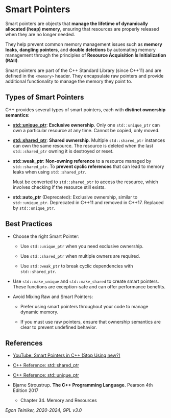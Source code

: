 # Smart Pointers 

Smart pointers are objects that **manage the lifetime of dynamically allocated 
(heap) memory**, ensuring that resources are properly released when they are no 
longer needed. 

They help prevent common memory management issues such as **memory leaks**, 
**dangling pointers**, and **double deletions** by automating memory management 
through the principles of **Resource Acquisition Is Initialization (RAII)**.

Smart pointers are part of the C++ Standard Library (since C++11) and are defined 
in the `<memory>` header. They encapsulate raw pointers and provide additional 
functionality to manage the memory they point to.

## Types of Smart Pointers

C++ provides several types of smart pointers, each with **distinct ownership 
semantics**:

* [**std::unique_ptr**](unique-pointer/): **Exclusive ownership**. 
    Only one `std::unique_ptr` can own a particular resource at any time.
    Cannot be copied, only moved.

* [**std::shared_ptr**](shared-pointer/): **Shared ownership**. 
    Multiple `std::shared_ptr` instances can own the same resource. 
    The resource is deleted when the last `std::shared_ptr` owning it is 
    destroyed or reset.

* **std::weak_ptr**: **Non-owning reference** to a resource managed by 
    `std::shared_ptr`. To **prevent cyclic references** that can lead to 
    memory leaks when using `std::shared_ptr`.

    Must be converted to `std::shared_ptr` to access the resource, 
    which involves checking if the resource still exists.

* **std::auto_ptr** (Deprecated): Exclusive ownership, similar to `std::unique_ptr`. 
    Deprecated in C++11 and removed in C++17. Replaced by `std::unique_ptr`.

## Best Practices

* Choose the right Smart Pointer:

    * Use `std::unique_ptr` when you need exclusive ownership.

    * Use `std::shared_ptr` when multiple owners are required.

    * Use `std::weak_ptr` to break cyclic dependencies with `std::shared_ptr`.

* Use `std::make_unique` and `std::make_shared` to create smart pointers. 
    These functions are exception-safe and can offer performance benefits.

* Avoid Mixing Raw and Smart Pointers: 
    
    * Prefer using smart pointers throughout your code to manage dynamic memory.
    
    * If you must use raw pointers, ensure that ownership semantics are clear 
        to prevent undefined behavior.


## References

* [YouTube: Smart Pointers in C++ (Stop Using new?)](https://youtu.be/x_eHJmdGQ_4?si=6_vY5GiLl6P03rg8)

* [C++ Reference: std::shared_ptr](https://en.cppreference.com/w/cpp/memory/shared_ptr)
* [C++ Reference: std::unique_ptr](https://en.cppreference.com/w/cpp/memory/unique_ptr)

* Bjarne Stroustrup. **The C++ Programming Language.** Pearson 4th Edition 2017
    * Chapter 34. Memory and Resources

_Egon Teiniker, 2020-2024, GPL v3.0_